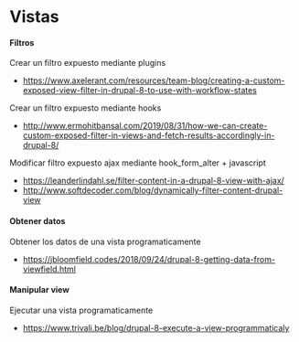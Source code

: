 Vistas
===

#### Filtros
Crear un filtro expuesto mediante plugins
- https://www.axelerant.com/resources/team-blog/creating-a-custom-exposed-view-filter-in-drupal-8-to-use-with-workflow-states


Crear un filtro expuesto mediante hooks
- http://www.ermohitbansal.com/2019/08/31/how-we-can-create-custom-exposed-filter-in-views-and-fetch-results-accordingly-in-drupal-8/

Modificar filtro expuesto ajax mediante hook_form_alter + javascript
- https://leanderlindahl.se/filter-content-in-a-drupal-8-view-with-ajax/
- http://www.softdecoder.com/blog/dynamically-filter-content-drupal-view

#### Obtener datos
Obtener los datos de una vista programaticamente
- https://jbloomfield.codes/2018/09/24/drupal-8-getting-data-from-viewfield.html

#### Manipular view
Ejecutar una vista programaticamente
- https://www.trivali.be/blog/drupal-8-execute-a-view-programmaticaly


